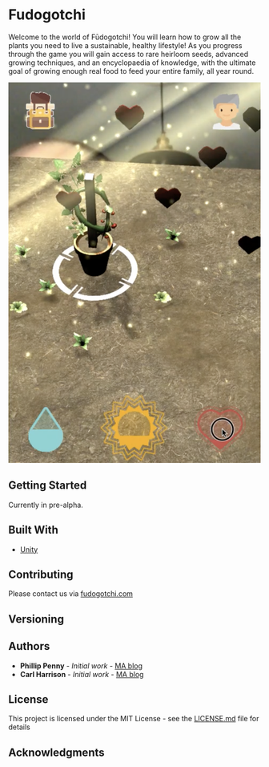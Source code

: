 # Fudogotchi

Welcome to the world of Fūdogotchi! You will learn how to grow all the plants you need to live a sustainable, healthy lifestyle! As you progress through the game you will gain access to rare heirloom seeds, advanced growing techniques, and an encyclopaedia of knowledge, with the ultimate goal of growing enough real food to feed your entire family, all year round.

![fud1](https://github.com/carlhtech/carlhtech/blob/main/Images/FudoImages/Screenshot1.png)

## Getting Started

Currently in pre-alpha.


## Built With

* [Unity](https://unity3d.com/)

## Contributing

Please contact us via [fudogotchi.com](https://fudogotchi.com/)

## Versioning


## Authors

* **Phillip Penny** - *Initial work* - [MA blog](http://ma.philpenny.co.uk)
* **Carl Harrison** - *Initial work* - [MA blog](http://www.carlharrisoncad.co.uk/)


## License

This project is licensed under the MIT License - see the [LICENSE.md](LICENSE.md) file for details

## Acknowledgments

